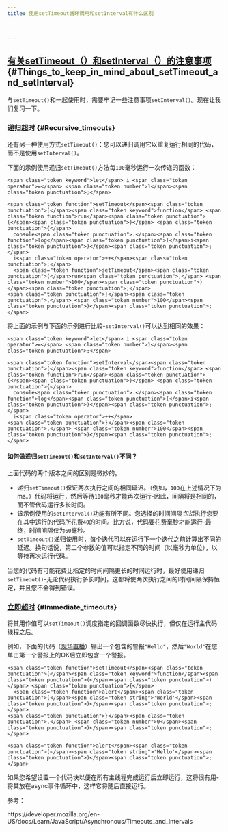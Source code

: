```yaml
---
title: 使用setTimeout循环调用和setInterval有什么区别



---
```

## [<span>有关setTimeout（）和setInterval（）的注意事项</span>][1] {#Things_to_keep_in_mind_about_setTimeout_and_setInterval}

<div>
  <p>
    <span>与</span><code>setTimeout()</code><span>和一起使用时，需要牢记一些注意事项</span><code>setInterval()</code><span>。现在让我们复习一下。</span>
  </p>
</div>

### [<span>递归超时</span>][2] {#Recursive_timeouts}

<div>
  <p>
    <span>还有另一种使用方式</span><code>setTimeout()</code><span>：您可以递归调用它以重复运行相同的代码，而不是使用</span><code>setInterval()</code><span>。</span>
  </p>
  
  <p>
    <span>下面的示例使用递归</span><code>setTimeout()</code><span>方法每</span><code>100</code><span>毫秒运行一次传递的函数：</span>
  </p>
  
  <pre class="brush: js notranslate"><code>&lt;span class="token keyword">let&lt;/span> i &lt;span class="token operator">=&lt;/span> &lt;span class="token number">1&lt;/span>&lt;span class="token punctuation">;&lt;/span>

&lt;span class="token function">setTimeout&lt;/span>&lt;span class="token punctuation">(&lt;/span>&lt;span class="token keyword">function&lt;/span> &lt;span class="token function">run&lt;/span>&lt;span class="token punctuation">(&lt;/span>&lt;span class="token punctuation">)&lt;/span> &lt;span class="token punctuation">{&lt;/span>
  console&lt;span class="token punctuation">.&lt;/span>&lt;span class="token function">log&lt;/span>&lt;span class="token punctuation">(&lt;/span>i&lt;span class="token punctuation">)&lt;/span>&lt;span class="token punctuation">;&lt;/span>
  i&lt;span class="token operator">++&lt;/span>&lt;span class="token punctuation">;&lt;/span>
  &lt;span class="token function">setTimeout&lt;/span>&lt;span class="token punctuation">(&lt;/span>run&lt;span class="token punctuation">,&lt;/span> &lt;span class="token number">100&lt;/span>&lt;span class="token punctuation">)&lt;/span>&lt;span class="token punctuation">;&lt;/span>
&lt;span class="token punctuation">}&lt;/span>&lt;span class="token punctuation">,&lt;/span> &lt;span class="token number">100&lt;/span>&lt;span class="token punctuation">)&lt;/span>&lt;span class="token punctuation">;&lt;/span></code></pre>
  
  <p>
    <span>将上面的示例与下面的示例进行比较-</span><code>setInterval()</code><span>可以达到相同的效果：</span>
  </p>
  
  <pre class="brush: js notranslate"><code>&lt;span class="token keyword">let&lt;/span> i &lt;span class="token operator">=&lt;/span> &lt;span class="token number">1&lt;/span>&lt;span class="token punctuation">;&lt;/span>

&lt;span class="token function">setInterval&lt;/span>&lt;span class="token punctuation">(&lt;/span>&lt;span class="token keyword">function&lt;/span> &lt;span class="token function">run&lt;/span>&lt;span class="token punctuation">(&lt;/span>&lt;span class="token punctuation">)&lt;/span> &lt;span class="token punctuation">{&lt;/span>
  console&lt;span class="token punctuation">.&lt;/span>&lt;span class="token function">log&lt;/span>&lt;span class="token punctuation">(&lt;/span>i&lt;span class="token punctuation">)&lt;/span>&lt;span class="token punctuation">;&lt;/span>
  i&lt;span class="token operator">++&lt;/span>
&lt;span class="token punctuation">}&lt;/span>&lt;span class="token punctuation">,&lt;/span> &lt;span class="token number">100&lt;/span>&lt;span class="token punctuation">)&lt;/span>&lt;span class="token punctuation">;&lt;/span></code></pre>
  
  <h4 id="How_do_recursive_setTimeout_and_setInterval_differ">
    <span>如何做递归</span><code>setTimeout()</code><span>和</span><code>setInterval()</code><span>不同？</span>
  </h4>
  
  <p>
    <span>上面代码的两个版本之间的区别是微妙的。</span>
  </p>
  
  <ul>
    <li>
      <span>递归</span><code>setTimeout()</code><span>保证两次执行之间的相同延迟。（例如，</span><code>100</code><span>在上述情况下为ms。）代码将运行，然后等待</span><code>100</code><span>毫秒才能再次运行-因此，间隔将是相同的，而不管代码运行多长时间。</span>
    </li>
    <li>
      <span>该示例使用的</span><code>setInterval()</code><span>功能有所不同。您选择的时间间隔</span><em><span>包括</span></em><span>执行您要在其中运行的代码所花费</span><code>40</code><span>的时间。比方说，代码要花费毫秒才能运行-最终，时间间隔仅为</span><code>60</code><span>毫秒。</span>
    </li>
    <li>
      <code>setTimeout()</code><span>递归使用时，每个迭代可以在运行下一个迭代之前计算出不同的延迟。换句话说，第二个参数的值可以指定不同的时间（以毫秒为单位），以等待再次运行代码。</span>
    </li>
  </ul>
  
  <p>
    <span>当您的代码有可能花费比指定的时间间隔更长的时间运行时，最好使用递归</span><code>setTimeout()</code><span>-无论代码执行多长时间，这都将使两次执行之间的时间间隔保持恒定，并且您不会得到错误。</span>
  </p>
</div>

### [<span>立即超时</span>][3] {#Immediate_timeouts}

<div>
  <p>
    将其<code></code>用作值可以<code>setTimeout()</code>调度指定的回调函数尽快执行，但仅在运行主代码线程之后。
  </p>
  
  <p>
    例如，下面的代码（<a href="https://mdn.github.io/learning-area/javascript/asynchronous/loops-and-intervals/zero-settimeout.html">现场直播</a>）输出一个包含的警报<code>"Hello"</code>，然后<code>"World"</code>在您单击第一个警报上的OK后立即包含一个警报。
  </p>
  
  <pre class="brush: js notranslate"><code>&lt;span class="token function">setTimeout&lt;/span>&lt;span class="token punctuation">(&lt;/span>&lt;span class="token keyword">function&lt;/span>&lt;span class="token punctuation">(&lt;/span>&lt;span class="token punctuation">)&lt;/span> &lt;span class="token punctuation">{&lt;/span>
  &lt;span class="token function">alert&lt;/span>&lt;span class="token punctuation">(&lt;/span>&lt;span class="token string">'World'&lt;/span>&lt;span class="token punctuation">)&lt;/span>&lt;span class="token punctuation">;&lt;/span>
&lt;span class="token punctuation">}&lt;/span>&lt;span class="token punctuation">,&lt;/span> &lt;span class="token number">0&lt;/span>&lt;span class="token punctuation">)&lt;/span>&lt;span class="token punctuation">;&lt;/span>

&lt;span class="token function">alert&lt;/span>&lt;span class="token punctuation">(&lt;/span>&lt;span class="token string">'Hello'&lt;/span>&lt;span class="token punctuation">)&lt;/span>&lt;span class="token punctuation">;&lt;/span></code></pre>
  
  <p>
    如果您希望设置一个代码块以便在所有主线程完成运行后立即运行，这将很有用-将其放在async事件循环中，这样它将随后直接运行。
  </p>
  
  <p>
    参考：
  </p>
  
  <p>
    https://developer.mozilla.org/en-US/docs/Learn/JavaScript/Asynchronous/Timeouts_and_intervals
  </p>
</div>

 [1]: https://developer.mozilla.org/en-US/docs/Learn/JavaScript/Asynchronous/Timeouts_and_intervals#Things_to_keep_in_mind_about_setTimeout_and_setInterval "永久链接到事物，请牢记有关setTimeout（）和setInterval（）的信息"
 [2]: https://developer.mozilla.org/en-US/docs/Learn/JavaScript/Asynchronous/Timeouts_and_intervals#Recursive_timeouts "永久链接到递归超时"
 [3]: https://developer.mozilla.org/en-US/docs/Learn/JavaScript/Asynchronous/Timeouts_and_intervals#Immediate_timeouts "永久链接到即时超时"
